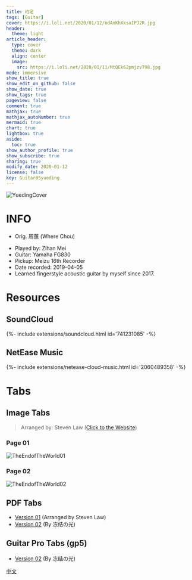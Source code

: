 ```yaml
---
title: 约定
tags: [Guitar]
cover: https://i.loli.net/2020/01/12/odAnKhXksaIPJ2R.jpg
header:
  theme: light
article_header:
  type: cover
  theme: dark
  align: center
  image:
    src: https://i.loli.net/2020/01/11/MtQEk62pmjzvT98.jpg
mode: immersive
show_title: true
show_edit_on_github: false
show_date: true
show_tags: true
pageview: false
comment: true
mathjax: true
mathjax_autoNumber: true
mermaid: true
chart: true
lightbox: true
aside:
  toc: true
show_author_profile: true
show_subscribe: true
sharing: true
modify_date: 2020-01-12
license: false
key: Guitar05yueding
---
```


![YuedingCover](https://i.loli.net/2020/01/12/odAnKhXksaIPJ2R.jpg)

# INFO
* Orig. 周蕙 (Where Chou)
<!--more-->
* Played by: Zihan Mei
* Guitar: Yamaha FG830
* Pickup: Meizu 16th Recorder
* Date recorded: 2019-04-05
* Learned fingerstyle acoustic guitar by myself since 2017.

# Resources
## SoundCloud
<div>{%- include extensions/soundcloud.html id='741231085' -%}</div>

## NetEase Music
<div>{%- include extensions/netease-cloud-music.html id='2060489358' -%}</div>

# Tabs
## Image Tabs
> Arranged by: Steven Law ([Click to the Website](https://stevenlawguitar.com))

### Page 01

![TheEndofTheWorld01](https://i.loli.net/2020/01/12/BVKPdmn4iEzxgbS.jpg)

### Page 02

![TheEndofTheWorld02](https://i.loli.net/2020/01/12/ftUVRPAox5Kc64Y.jpg)

## PDF Tabs

* [Version 01](../assets/images/guitar/2019-04-05-约定/约定byStevenLawfret.4.pdf) (Arranged by Steven Law)
* [Version 02](../assets/images/guitar/2019-04-05-约定/约定冻结の光.pdf) (By 冻结の光)

## Guitar Pro Tabs (gp5)

* [Version 02](../assets/images/guitar/2019-04-05-约定/约定冻结の光.gp5) (By 冻结の光)

[中文](../zh/2019-04-05-yueding-zh.html)